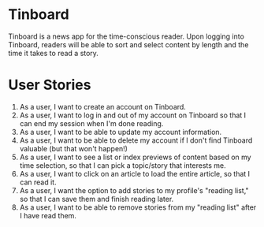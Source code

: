 # Tinboard

Tinboard is a news app for the time-conscious reader. Upon logging into Tinboard, readers will be able to sort and select content by length and the time it takes to read a story. 

# User Stories

1. As a user, I want to create an account on Tinboard.
2. As a user, I want to log in and out of my account on Tinboard so that I can end my session when I'm done reading.
3. As a user, I want to be able to update my account information.
4. As a user, I want to be able to delete my account if I don't find Tinboard valuable (but that won't happen!)
5. As a user, I want to see a list or index previews of content based on my time selection, so that I can pick a topic/story that interests me.
6. As a user, I want to click on an article to load the entire article, so that I can read it.
7. As a user, I want the option to add stories to my profile's "reading list," so that I can save them and finish reading later.
8. As a user, I want to be able to remove stories from my "reading list" after I have read them. 
